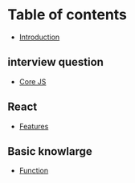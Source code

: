 # Table of contents

* [Introduction](README.md)

## interview question

* [Core JS](interview-question/core-js.md)

## React

* [Features](react/features.md)

## Basic knowlarge

* [Function](basic-knowlarge/function.md)

